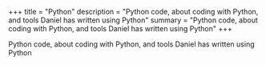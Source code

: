 +++
title = "Python"
description = "Python code, about coding with Python, and tools  Daniel has written using Python"
summary = "Python code, about coding with Python, and tools Daniel has written using Python"
+++

Python code, about coding with Python, and tools Daniel has written using Python
